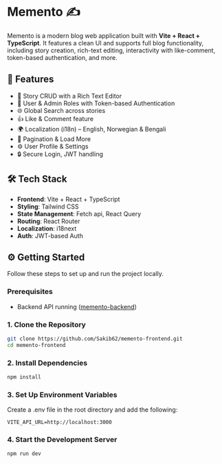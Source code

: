 # Memento ✍️

Memento is a modern blog web application built with **Vite + React + TypeScript**. It features a clean UI and supports full blog functionality, including story creation, rich-text editing, interactivity with like-comment, token-based authentication, and more.

## 🚀 Features

- 📝 Story CRUD with a Rich Text Editor
- 👤 User & Admin Roles with Token-based Authentication
- 🌐 Global Search across stories
- 👍 Like & Comment feature
- 🌍 Localization (i18n) – English, Norwegian & Bengali
- 🔄 Pagination & Load More
- ⚙️ User Profile & Settings
- 🔒 Secure Login, JWT handling

## 🛠 Tech Stack

- **Frontend**: Vite + React + TypeScript
- **Styling**: Tailwind CSS
- **State Management**: Fetch api, React Query
- **Routing**: React Router
- **Localization**: i18next
- **Auth**: JWT-based Auth

## ⚙️ Getting Started

Follow these steps to set up and run the project locally.

### Prerequisites

- Backend API running ([memento-backend](https://github.com/sakib62/memento-backend))

### 1. Clone the Repository

```bash
git clone https://github.com/Sakib62/memento-frontend.git
cd memento-frontend
```

### 2. Install Dependencies

```bash
npm install
```

### 3. Set Up Environment Variables

Create a .env file in the root directory and add the following:

```env
VITE_API_URL=http://localhost:3000
```

### 4. Start the Development Server

```
npm run dev
```
